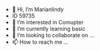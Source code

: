 - 👋 Hi, I’m Marianlindy
- ID 59735
- 👀 I’m interested in Comupter
- 🌱 I’m currently learning basic
- 💞️ I’m looking to collaborate on ...
- 📫 How to reach me ...

<!---
59735/59735 is a ✨ special ✨ repository because its `README.md` (this file) appears on your GitHub profile.
You can click the Preview link to take a look at your changes.
--->
